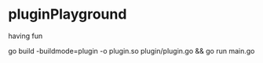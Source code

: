 # pluginPlayground
having fun


go build -buildmode=plugin -o plugin.so plugin/plugin.go && go run main.go
